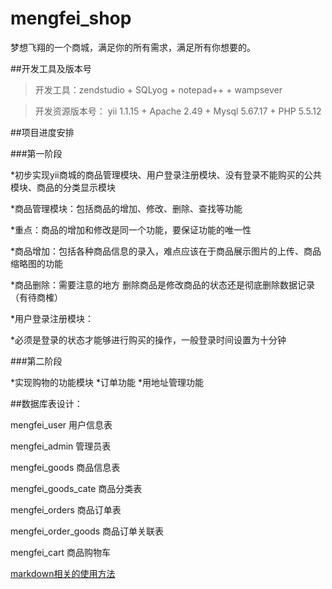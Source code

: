 # mengfei_shop
梦想飞翔的一个商城，满足你的所有需求，满足所有你想要的。

##开发工具及版本号
>开发工具：zendstudio + SQLyog + notepad++ + wampsever 

>开发资源版本号：
yii 1.1.15 + Apache 2.49 + Mysql 5.67.17 + PHP 5.5.12

##项目进度安排

###第一阶段

*初步实现yii商城的商品管理模块、用户登录注册模块、没有登录不能购买的公共模块、商品的分类显示模块

*商品管理模块：包括商品的增加、修改、删除、查找等功能

*重点：商品的增加和修改是同一个功能，要保证功能的唯一性

*商品增加：包括各种商品信息的录入，难点应该在于商品展示图片的上传、商品缩略图的功能

*商品删除：需要注意的地方   删除商品是修改商品的状态还是彻底删除数据记录（有待商榷）

*用户登录注册模块：

*必须是登录的状态才能够进行购买的操作，一般登录时间设置为十分钟

###第二阶段

*实现购物的功能模块
*订单功能
*用地址管理功能


##数据库表设计：

mengfei_user  用户信息表

mengfei_admin 管理员表

mengfei_goods  商品信息表

mengfei_goods_cate	商品分类表

mengfei_orders  商品订单表

mengfei_order_goods 商品订单关联表

mengfei_cart 商品购物车

[markdown相关的使用方法](http://www.jianshu.com/p/1e402922ee32/#)